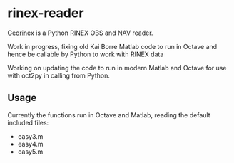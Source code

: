 # rinex-reader

[Georinex](https://github.com/geospace-code/georinex) is a Python RINEX OBS and NAV reader.

Work in progress, fixing old Kai Borre Matlab code to run in Octave and hence be callable by Python to work with RINEX data

Working on updating the code to run in modern Matlab and Octave for use with oct2py in calling from Python.

## Usage
Currently the functions run in Octave and Matlab, reading the default included files:

* easy3.m 
* easy4.m 
* easy5.m 
